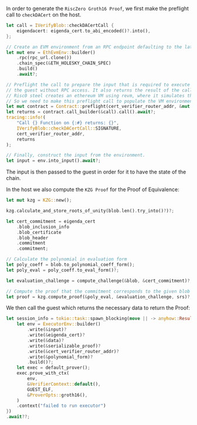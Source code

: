 In order to generate the `RiscZero Groth16 Proof`, we first make the preflight call to `checkDACert` on the host.

```rust
let call = IVerifyBlob::checkDACertCall {
    eigendacert: eigenda_cert.to_abi_encoded()?.into(),
};

// Create an EVM environment from an RPC endpoint defaulting to the latest block.
let mut env = EthEvmEnv::builder()
    .rpc(rpc_url.clone())
    .chain_spec(&ETH_HOLESKY_CHAIN_SPEC)
    .build()
    .await?;

// Preflight the call to prepare the input that is required to execute the function in
// the guest without RPC access. It also returns the result of the call.
// Risc0 steel creates an ethereum VM using revm, where it simulates the call to checkDACert.
// So we need to make this preflight call to populate the VM environment with the current state of the chain
let mut contract = Contract::preflight(cert_verifier_router_addr, &mut env);
let returns = contract.call_builder(&call).call().await?;
tracing::info!(
    "Call {} Function on {:#} returns: {}",
    IVerifyBlob::checkDACertCall::SIGNATURE,
    cert_verifier_router_addr,
    returns
);

// Finally, construct the input from the environment.
let input = env.into_input().await?;
```

The input is then passed to the guest in order for it to have the state of the chain.

In the host we also compute the `KZG Proof` for the Proof of Equivalence:

```rust
let mut kzg = KZG::new();

kzg.calculate_and_store_roots_of_unity(blob.len().try_into()?)?;

let cert_commitment = eigenda_cert
    .blob_inclusion_info
    .blob_certificate
    .blob_header
    .commitment
    .commitment;

// Calculate the polynomial in evaluation form
let poly_coeff = blob.to_polynomial_coeff_form();
let poly_eval = poly_coeff.to_eval_form()?;

let evaluation_challenge = compute_challenge(&blob, &cert_commitment)?;

// Compute the proof that the commitment corresponds to the given blob
let proof = kzg.compute_proof(&poly_eval, &evaluation_challenge, srs)?;
```

We then call the guest which returns the necessary data to return the Proof:

```rust
let session_info = tokio::task::spawn_blocking(move || -> anyhow::Result<_> {
    let env = ExecutorEnv::builder()
        .write(&input)?
        .write(&eigenda_cert)?
        .write(&data)?
        .write(&serializable_proof)?
        .write(&cert_verifier_router_addr)?
        .write(&polynomial_form)?
        .build()?;
    let exec = default_prover();
    exec.prove_with_ctx(
        env,
        &VerifierContext::default(),
        GUEST_ELF,
        &ProverOpts::groth16(),
    )
    .context("failed to run executor")
})
.await??;
```
